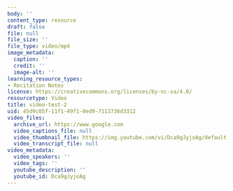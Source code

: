 ```yaml
---
body: ''
content_type: resource
draft: false
file: null
file_size: ''
file_type: video/mp4
image_metadata:
  caption: ''
  credit: ''
  image-alt: ''
learning_resource_types:
- Recitation Notes
license: https://creativecommons.org/licenses/by-nc-sa/4.0/
resourcetype: Video
title: video-test-2
uid: 45d9c05f-11f1-49f1-8ed9-7113736d3312
video_files:
  archive_url: https://www.google.com
  video_captions_file: null
  video_thumbnail_file: https://img.youtube.com/vi/Dca9gJyjoAg/default.jpg
  video_transcript_file: null
video_metadata:
  video_speakers: ''
  video_tags: ''
  youtube_description: ''
  youtube_id: Dca9gJyjoAg
---
```


